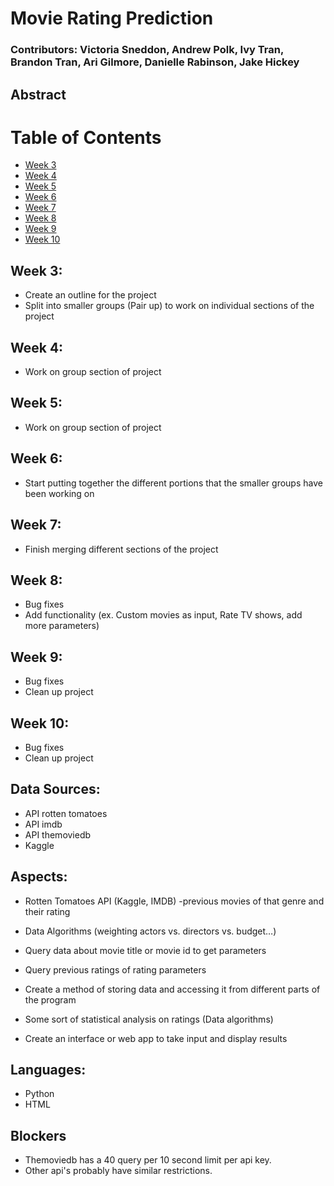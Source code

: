 # Movie Rating Prediction
### Contributors: Victoria Sneddon, Andrew Polk, Ivy Tran, Brandon Tran, Ari Gilmore, Danielle Rabinson, Jake Hickey

## Abstract

# Table of Contents
* [Week 3](#weekthree)
* [Week 4](#weekfour)
* [Week 5](#weekfive)
* [Week 6](#weeksix)
* [Week 7](#weekseven)
* [Week 8](#weekeight)
* [Week 9](#weeknine)
* [Week 10](#weekten)

## <a name='weekthree'></a>Week 3:
+ Create an outline for the project
+ Split into smaller groups (Pair up)  to work on individual sections of the project
## <a name='weekfour'></a>Week 4:
+ Work on group section of project
## <a name='weekfive'></a>Week 5:
+ Work on group section of project
## <a name='weeksix'></a>Week 6:
+ Start putting together the different portions that the smaller groups have been working on
## <a name='weekseven'></a>Week 7:
+ Finish merging different sections of the project
## <a name='weekeight'></a>Week 8:
+ Bug fixes
+ Add functionality (ex. Custom movies as input, Rate TV shows, add more parameters)
## <a name='weeknine'></a>Week 9:
+ Bug fixes
+ Clean up project 
## <a name='weekten'></a>Week 10:
+ Bug fixes
+ Clean up project

## Data Sources:
+ API rotten tomatoes
+ API imdb
+ API themoviedb
+ Kaggle

## Aspects:
+ Rotten Tomatoes API (Kaggle, IMDB) -previous movies of that genre and their rating
+ Data Algorithms (weighting actors vs. directors vs. budget…)

+ Query data about movie title or movie id to get parameters
+ Query previous ratings of rating parameters
+ Create a method of storing data and accessing it from different parts of the program
+ Some sort of statistical analysis on ratings (Data algorithms)
+ Create an interface or web app to take input and display results

## Languages:
+ Python
+ HTML

## Blockers
+ Themoviedb has a 40 query per 10 second limit per api key.
+ Other api's probably have similar restrictions.
